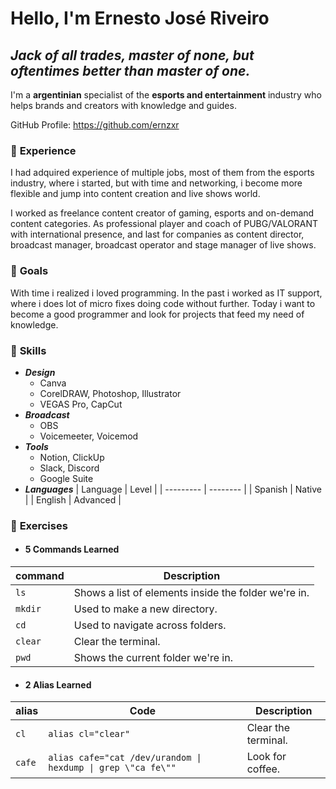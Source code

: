 # Hello, I'm Ernesto José Riveiro

## _Jack of all trades, master of none, but oftentimes better than master of one._

I'm a **argentinian** specialist of the **esports and entertainment** industry who helps brands and creators with knowledge and guides.

GitHub Profile: https://github.com/ernzxr

### 📃 **Experience**

I had adquired experience of multiple jobs, most of them from the esports industry, where i started, but with time and networking, i become more flexible and jump into content creation and live shows world. 

I worked as freelance content creator of gaming, esports and on-demand content categories. As professional player and coach of PUBG/VALORANT with international presence, and last for companies as content director, broadcast manager, broadcast operator and stage manager of live shows.

### 🎯 **Goals**

With time i realized i loved programming. In the past i worked as IT support, where i does lot of micro fixes doing code without further. Today i want to become a good programmer and look for projects that feed my need of knowledge.

### 🧠 **Skills**

* ***Design***
    * Canva
    * CorelDRAW, Photoshop, Illustrator
    * VEGAS Pro, CapCut
* ***Broadcast***
    * OBS
    * Voicemeeter, Voicemod
* ***Tools***
    * Notion, ClickUp
    * Slack, Discord
    * Google Suite
* ***Languages***
    | Language  | Level    |
    | --------- | -------- |
    | Spanish   | Native   |
    | English   | Advanced | 

### 📝 **Exercises**

* #### **5 Commands Learned**

| command  | Description                                          |
| -------- | ---------------------------------------------------- |
| `ls`     | Shows a list of elements inside the folder we're in. |
| `mkdir`  | Used to make a new directory.                        | 
| `cd`     | Used to navigate across folders.                     | 
| `clear`  | Clear the terminal.                                  | 
| `pwd`    | Shows the current folder we're in.                   | 

* #### **2 Alias Learned**

| alias  | Code                                                          | Description          |
| ------ | ------------------------------------------------------------- | -------------------- |
| `cl`   | `alias cl="clear"`                                            | Clear the terminal.  |
| `cafe` | `alias cafe="cat /dev/urandom \| hexdump \| grep \"ca fe\""`  | Look for coffee.      |

